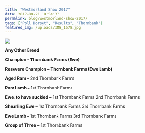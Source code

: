 ```yaml
---
title: "Westmorland Show 2017"
date: 2017-09-21 19:54:37
permalink: blog/westmorland-show-2017/
tags: ["Poll Dorset", "Results", "Thornbank"]
featured_img: /uploads/IMG_1578.jpg
---
```


![](/uploads/IMG_1578.jpg)

**Any Other Breed**

**Champion – Thornbank Farms (Ewe)**

**Resevere Champion – Thornbank Farms (Ewe Lamb)**

**Aged Ram –** 2nd Thornbank Farms

**Ram Lamb –** 1st Thornbank Farms

**Ewe, to have suckled –** 1st Thornbank Farms 2nd Thornbank Farms

**Shearling Ewe –** 1st Thornbank Farms 3rd Thornbank Farms

**Ewe Lamb –** 1st Thornbank Farms 3rd Thornbank Farms

**Group of Three –** 1st Thornbank Farms
